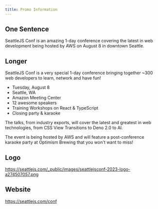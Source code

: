 ```yaml
---
title: Promo Information
---
```


## One Sentence

SeattleJS Conf is an amazing 1-day conference covering the latest in web development being hosted by AWS on August 8 in downtown Seattle.

## Longer

SeattleJS Conf is a very special 1-day conference bringing together ~300 web developers to learn, network and have fun!

- Tuesday, August 8
- Seattle, WA
- Amazon Meeting Center
- 12 awesome speakers
- Training Workshops on React & TypeScript
- Closing party & karaoke

The talks, from industry exports, will cover the latest and greatest in web technologies, from CSS View Transitions to Deno 2.0 to AI.

The event is being hosted by AWS and will feature a post-conference karaoke party at Optimism Brewing that you won't want to miss!

## Logo 

https://seattlejs.com/_public/images/seattlejsconf-2023-logo-a274507057.png

## Website

https://seattlejs.com/conf
